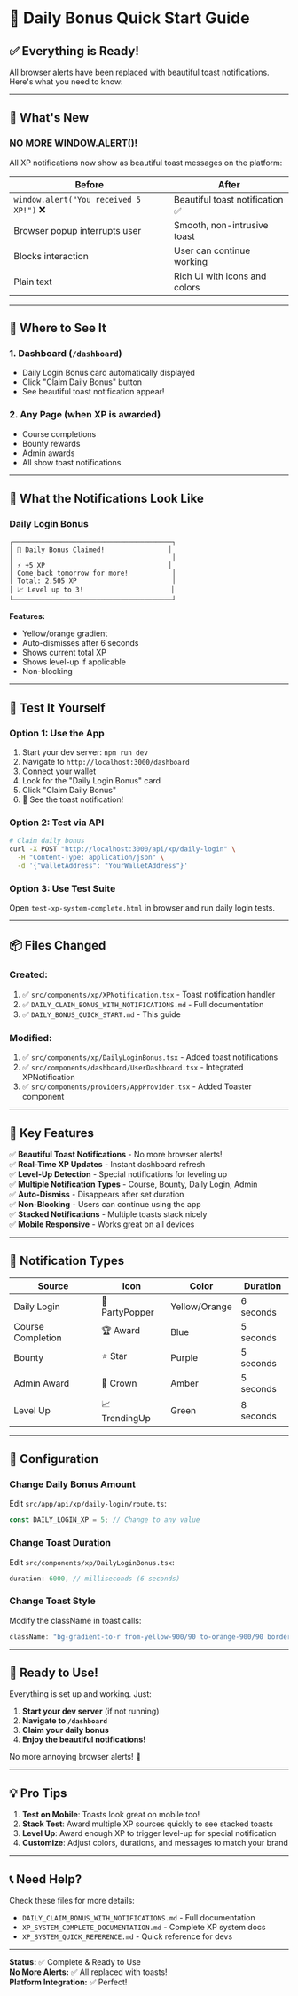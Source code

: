 # 🚀 Daily Bonus Quick Start Guide

## ✅ Everything is Ready!

All browser alerts have been replaced with beautiful toast notifications. Here's what you need to know:

---

## 🎯 What's New

### **NO MORE WINDOW.ALERT()!** 

All XP notifications now show as beautiful toast messages on the platform:

| Before | After |
|--------|-------|
| `window.alert("You received 5 XP!")` ❌ | Beautiful toast notification ✅ |
| Browser popup interrupts user | Smooth, non-intrusive toast |
| Blocks interaction | User can continue working |
| Plain text | Rich UI with icons and colors |

---

## 📍 Where to See It

### 1. **Dashboard** (`/dashboard`)
- Daily Login Bonus card automatically displayed
- Click "Claim Daily Bonus" button
- See beautiful toast notification appear!

### 2. **Any Page** (when XP is awarded)
- Course completions
- Bounty rewards
- Admin awards
- All show toast notifications

---

## 🎨 What the Notifications Look Like

### Daily Login Bonus
```
┌────────────────────────────────────────┐
│ 🎉 Daily Bonus Claimed!                │
│                                        │
│ ⚡ +5 XP                               │
│ Come back tomorrow for more!           │
│ Total: 2,505 XP                        │
│ 📈 Level up to 3!                      │
└────────────────────────────────────────┘
```

**Features:**
- Yellow/orange gradient
- Auto-dismisses after 6 seconds
- Shows current total XP
- Shows level-up if applicable
- Non-blocking

---

## 🧪 Test It Yourself

### Option 1: Use the App
1. Start your dev server: `npm run dev`
2. Navigate to `http://localhost:3000/dashboard`
3. Connect your wallet
4. Look for the "Daily Login Bonus" card
5. Click "Claim Daily Bonus"
6. 🎉 See the toast notification!

### Option 2: Test via API
```bash
# Claim daily bonus
curl -X POST "http://localhost:3000/api/xp/daily-login" \
  -H "Content-Type: application/json" \
  -d '{"walletAddress": "YourWalletAddress"}'
```

### Option 3: Use Test Suite
Open `test-xp-system-complete.html` in browser and run daily login tests.

---

## 📦 Files Changed

### Created:
1. ✅ `src/components/xp/XPNotification.tsx` - Toast notification handler
2. ✅ `DAILY_CLAIM_BONUS_WITH_NOTIFICATIONS.md` - Full documentation
3. ✅ `DAILY_BONUS_QUICK_START.md` - This guide

### Modified:
1. ✅ `src/components/xp/DailyLoginBonus.tsx` - Added toast notifications
2. ✅ `src/components/dashboard/UserDashboard.tsx` - Integrated XPNotification
3. ✅ `src/components/providers/AppProvider.tsx` - Added Toaster component

---

## 🎯 Key Features

✅ **Beautiful Toast Notifications** - No more browser alerts!  
✅ **Real-Time XP Updates** - Instant dashboard refresh  
✅ **Level-Up Detection** - Special notifications for leveling up  
✅ **Multiple Notification Types** - Course, Bounty, Daily Login, Admin  
✅ **Auto-Dismiss** - Disappears after set duration  
✅ **Non-Blocking** - Users can continue using the app  
✅ **Stacked Notifications** - Multiple toasts stack nicely  
✅ **Mobile Responsive** - Works great on all devices  

---

## 🎨 Notification Types

| Source | Icon | Color | Duration |
|--------|------|-------|----------|
| Daily Login | 🎉 PartyPopper | Yellow/Orange | 6 seconds |
| Course Completion | 🏆 Award | Blue | 5 seconds |
| Bounty | ⭐ Star | Purple | 5 seconds |
| Admin Award | 👑 Crown | Amber | 5 seconds |
| Level Up | 📈 TrendingUp | Green | 8 seconds |

---

## 🔧 Configuration

### Change Daily Bonus Amount
Edit `src/app/api/xp/daily-login/route.ts`:
```typescript
const DAILY_LOGIN_XP = 5; // Change to any value
```

### Change Toast Duration
Edit `src/components/xp/DailyLoginBonus.tsx`:
```typescript
duration: 6000, // milliseconds (6 seconds)
```

### Change Toast Style
Modify the className in toast calls:
```typescript
className: "bg-gradient-to-r from-yellow-900/90 to-orange-900/90 border-yellow-500/50"
```

---

## 🚀 Ready to Use!

Everything is set up and working. Just:

1. **Start your dev server** (if not running)
2. **Navigate to `/dashboard`**
3. **Claim your daily bonus**
4. **Enjoy the beautiful notifications!**

No more annoying browser alerts! 🎉

---

## 💡 Pro Tips

1. **Test on Mobile**: Toasts look great on mobile too!
2. **Stack Test**: Award multiple XP sources quickly to see stacked toasts
3. **Level Up**: Award enough XP to trigger level-up for special notification
4. **Customize**: Adjust colors, durations, and messages to match your brand

---

## 📞 Need Help?

Check these files for more details:
- `DAILY_CLAIM_BONUS_WITH_NOTIFICATIONS.md` - Full documentation
- `XP_SYSTEM_COMPLETE_DOCUMENTATION.md` - Complete XP system docs
- `XP_SYSTEM_QUICK_REFERENCE.md` - Quick reference for devs

---

**Status:** ✅ Complete & Ready to Use  
**No More Alerts:** ✅ All replaced with toasts!  
**Platform Integration:** ✅ Perfect!

